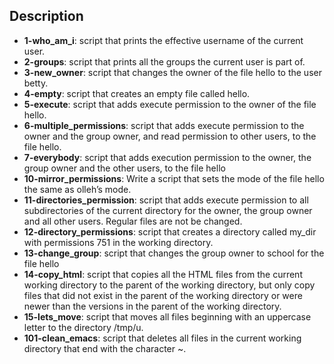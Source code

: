 ## Description
- **1-who_am_i**: script that prints the effective username of the current user.
- **2-groups**: script that prints all the groups the current user is part of.
- **3-new_owner**: script that changes the owner of the file hello to the user betty.
- **4-empty**: script that creates an empty file called hello.
- **5-execute**: script that adds execute permission to the owner of the file hello.
- **6-multiple_permissions**: script that adds execute permission to the owner and the group owner, and read permission to other users, to the file hello.
- **7-everybody**: script that adds execution permission to the owner, the group owner and the other users, to the file hello
- **10-mirror_permissions**: Write a script that sets the mode of the file hello the same as olleh’s mode.
- **11-directories_permission**: script that adds execute permission to all subdirectories of the current directory for the owner, the group owner and all other users. Regular files are not be changed.
- **12-directory_permissions**: script that creates a directory called my_dir with permissions 751 in the working directory.
- **13-change_group**: script that changes the group owner to school for the file hello
- **14-copy_html**: script that copies all the HTML files from the current working directory to the parent of the working directory, but only copy files that did not exist in the parent of the working directory or were newer than the versions in the parent of the working directory.
- **15-lets_move**: script that moves all files beginning with an uppercase letter to the directory /tmp/u. 
- **101-clean_emacs**: script that deletes all files in the current working directory that end with the character ~.